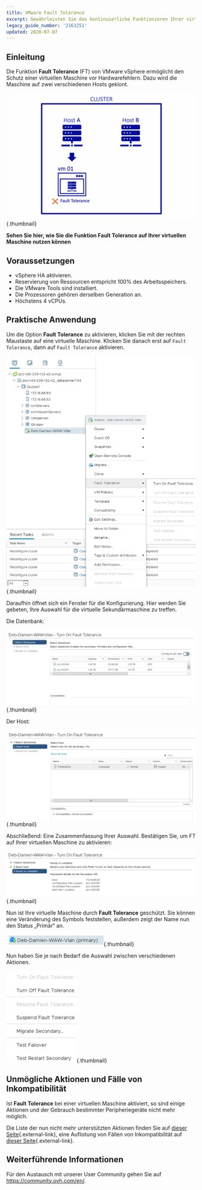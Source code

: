 ```yaml
---
title: VMware Fault Tolerance
excerpt: Gewährleisten Sie das kontinuierliche Funktionieren Ihrer virtuellen Maschine mit Fault Tolerance
legacy_guide_number: '2163251'
updated: 2020-07-07
---
```


## Einleitung

Die Funktion **Fault Tolerance** (FT) von VMware vSphere ermöglicht den Schutz einer virtuellen Maschine vor Hardwarefehlern. Dazu wird die Maschine auf zwei verschiedenen Hosts geklont. 

![Fault Tolerance](images/FT10v2.gif){.thumbnail}

**Sehen Sie hier, wie Sie die Funktion Fault Tolerance auf Ihrer virtuellen Maschine nutzen können**

## Voraussetzungen

- vSphere HA aktivieren.
- Reservierung von Ressourcen entspricht 100% des Arbeitsspeichers.
- Die VMware Tools sind installiert.
- Die Prozessoren gehören derselben Generation an.
- Höchstens 4 vCPUs.

## Praktische Anwendung 

Um die Option **Fault Tolerance** zu aktivieren, klicken Sie mit der rechten Maustaste auf eine virtuelle Maschine. Klicken Sie danach erst auf `Fault Tolerance`, dann auf `Fault Tolerance` aktivieren.

![Fault Tolerance](images/FT.png){.thumbnail}

Daraufhin öffnet sich ein Fenster für die Konfigurierung. Hier werden Sie gebeten, Ihre Auswahl für die virtuelle Sekundärmaschine zu treffen. 

Die Datenbank:

![Fault Tolerance](images/FT1.png){.thumbnail}

Der Host: 

![Fault Tolerance](images/FT2.png){.thumbnail}

Abschließend: Eine Zusammenfassung Ihrer Auswahl. Bestätigen Sie, um FT auf Ihrer virtuellen Maschine zu aktivieren:

![Fault Tolerance](images/FT3.png){.thumbnail}

Nun ist Ihre virtuelle Maschine durch **Fault Tolerance** geschützt. Sie können eine Veränderung des Symbols feststellen, außerdem zeigt der Name nun den Status „Primär“ an.

![Fault Tolerance](images/FT4.png){.thumbnail}

Nun haben Sie je nach Bedarf die Auswahl zwischen verschiedenen Aktionen.

![Fault Tolerance](images/FT5.png){.thumbnail}

## Unmögliche Aktionen und Fälle von Inkompatibilität

Ist **Fault Tolerance** bei einer virtuellen Maschine aktiviert, so sind einige Aktionen und der Gebrauch bestimmter Peripheriegeräte nicht mehr möglich.

Die Liste der nun nicht mehr unterstützten Aktionen finden Sie auf [dieser Seite](https://docs.vmware.com/de/VMware-vSphere/6.7/com.vmware.vsphere.avail.doc/GUID-F5264795-11DA-4242-B774-8C3450997033.html){.external-link}, eine Auflistung von Fällen von Inkompatibilität auf [dieser Seite](https://docs.vmware.com/de/VMware-vSphere/6.7/com.vmware.vsphere.avail.doc/GUID-C1749AD4-70E2-406C-864C-719F54BF1BC1.html){.external-link}.

## Weiterführende Informationen

Für den Austausch mit unserer User Community gehen Sie auf <https://community.ovh.com/en/>.
